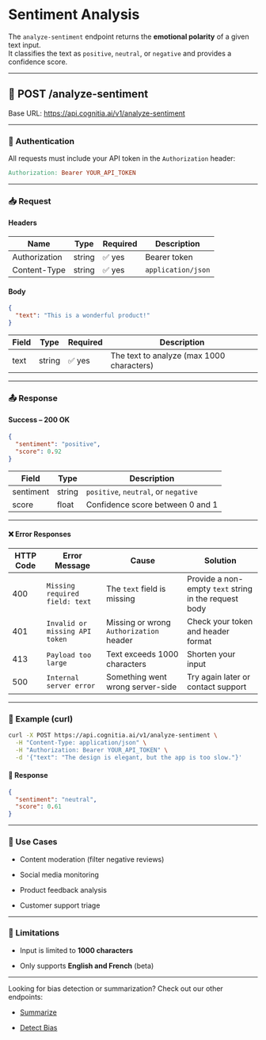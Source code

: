 # Sentiment Analysis

The `analyze-sentiment` endpoint returns the **emotional polarity** of a given text input.  
It classifies the text as `positive`, `neutral`, or `negative` and provides a confidence score.

---

## 📌 POST /analyze-sentiment

Base URL: <https://api.cognitia.ai/v1/analyze-sentiment>

---

### 🔐 Authentication

All requests must include your API token in the `Authorization` header:

```makefile
Authorization: Bearer YOUR_API_TOKEN
```

---

### 📥 Request

#### Headers

| Name           | Type    | Required | Description              |
|----------------|---------|----------|--------------------------|
| Authorization  | string  | ✅ yes    | Bearer token             |
| Content-Type   | string  | ✅ yes    | `application/json`       |

#### Body

```json
{
  "text": "This is a wonderful product!"
}
```

| Field | Type   | Required | Description                               |
| ----- | ------ | -------- | ----------------------------------------- |
| text  | string | ✅ yes    | The text to analyze (max 1000 characters) |

---

### 📤 Response

#### Success – 200 OK

```json
{
  "sentiment": "positive",
  "score": 0.92
}
```

| Field     | Type   | Description                          |
| --------- | ------ | ------------------------------------ |
| sentiment | string | `positive`, `neutral`, or `negative` |
| score     | float  | Confidence score between 0 and 1     |

---

#### ❌ Error Responses

| HTTP Code | Error Message                  | Cause                                   | Solution                                              |
| --------- | ------------------------------ | --------------------------------------- | ----------------------------------------------------- |
| 400       | `Missing required field: text` | The `text` field is missing             | Provide a non-empty `text` string in the request body |
| 401       | `Invalid or missing API token` | Missing or wrong `Authorization` header | Check your token and header format                    |
| 413       | `Payload too large`            | Text exceeds 1000 characters            | Shorten your input                                    |
| 500       | `Internal server error`        | Something went wrong server-side        | Try again later or contact support                    |

---

### 🧪 Example (curl)

```bash
curl -X POST https://api.cognitia.ai/v1/analyze-sentiment \
  -H "Content-Type: application/json" \
  -H "Authorization: Bearer YOUR_API_TOKEN" \
  -d '{"text": "The design is elegant, but the app is too slow."}'
```

#### 📘 Response

```json
{
  "sentiment": "neutral",
  "score": 0.61
}
```

---

### 🧠 Use Cases

- Content moderation (filter negative reviews)

- Social media monitoring

- Product feedback analysis

- Customer support triage

---

### 🛑 Limitations

- Input is limited to **1000 characters**

- Only supports **English and French** (beta)

---

Looking for bias detection or summarization?
Check out our other endpoints:

- [Summarize](./summarize.md)

- [Detect Bias](./bias.md)
